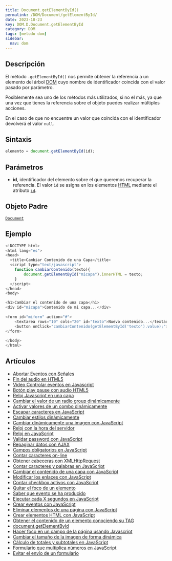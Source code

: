 ```yaml
---
title: Document.getElementById()
permalink: /DOM/Document/getElementById/
date: 2023-10-23
key: DOM.D.Document.getElementById
category: DOM
tags: [metodo dom]
sidebar:
  nav: dom
---
```


## Descripción


El método `.getElementById()` nos permite obtener la referencia a un elemento del árbol [DOM](https://www.manualweb.net/dom/) cuyo nombre de identificador coincida con el valor pasado por parámetro.


Posiblemente sea uno de los métodos más utilizados, si no el más, ya que una vez que tienes la referencia sobre el objeto puedes realizar múltiples acciones.


En el caso de que no encuentre un valor que coincida con el identificador devolverá el valor `null`.


## Sintaxis


```javascript
elemento = document.getElementById(id);
```


## Parámetros

- **id**, identificador del elemento sobre el que queremos recuperar la referencia. El valor `id` se asigna en los elementos [HTML](https://www.manualwweb.net/html/) mediante el atributo [`id`](https://www.w3api.com/HTML/id/).

## Objeto Padre


[`Document`](https://www.w3api.com/DOM/Document/)


## Ejemplo


```javascript
<!DOCTYPE html>
<html lang="es">
<head>
  <title>Cambiar Contenido de una Capa</title>
  <script type="text/javascript">
    function cambiarContenido(texto){
        document.getElementById("micapa").innerHTML = texto;
    }
  </script>
</head>
<body>

<h1>Cambiar el contenido de una capa</h1>  
<div id="micapa">Contenido de mi capa...</div>
        
<form id="miform" action="#">
    <textarea rows="10" cols="20" id="texto">Nuevo contenido...</textarea>
    <button onClick="cambiarContenido(getElementById('texto').value);">Cambiar texto</button>
</form>
        
</body>
</html>
```


## Artículos

- [Abortar Eventos con Señales](https://lineadecodigo.comhttps//lineadecodigo.com/dom/abortar-eventos-con-senales/)
- [Fin del audio en HTML5](https://lineadecodigo.com/html5/fin-del-audio-html5/)
- [Vídeo Controlar eventos en Javascript](https://lineadecodigo.com/javascript/video-controlar-eventos-javascript/)
- [Botón play pause con audio HTML5](https://lineadecodigo.com/html5/boton-play-pause-con-audio-html5/)
- [Reloj Javascript en una capa](https://lineadecodigo.com/javascript/reloj-javascript-en-una-capa/)
- [Cambiar el valor de un radio group dinámicamente](https://lineadecodigo.com/javascript/cambiar-el-valor-de-un-radio-group-dinamicamente/)
- [Activar valores de un combo dinámicamente](https://lineadecodigo.com/javascript/activar-valores-de-un-combo-dinamicamente/)
- [Escapar caracteres en JavaScript](https://lineadecodigo.com/javascript/escapar-caracteres-en-javascript/)
- [Cambiar estilos dinámicamente](https://lineadecodigo.com/javascript/cambiar-estilos-dinamicamente/)
- [Cambiar dinámicamente una imagen con JavaScript](https://lineadecodigo.com/javascript/cambiar-dinamicamente-una-imagen-con-javascript/)
- [Reloj con la hora del servidor](https://lineadecodigo.com/asp/reloj-con-la-hora-del-servidor/)
- [Reloj en JavaScript](https://lineadecodigo.com/javascript/reloj-en-javascript/)
- [Validar password con JavaScript](https://lineadecodigo.com/javascript/validar-password-con-javascript/)
- [Repaginar datos con AJAX](https://lineadecodigo.com/ajax/repaginar-datos-con-ajax/)
- [Campos obligatorios en JavaScript](https://lineadecodigo.com/javascript/campos-obligatorios-en-javascript/)
- [Contar caracteres on-line](https://lineadecodigo.com/javascript/contar-caracteres-on-line/)
- [Obtener cabeceras con XMLHttpRequest](https://lineadecodigo.com/ajax/obtener-cabeceras-con-xmlhttprequest/)
- [Contar caracteres y palabras en JavaScript](https://lineadecodigo.com/javascript/contar-caracteres-y-palabras-en-javascript/)
- [Cambiar el contenido de una capa con JavaScript](https://lineadecodigo.com/javascript/cambiar-el-contenido-de-una-capa-con-javascript/)
- [Modificar los enlaces con JavaScript](https://lineadecodigo.com/javascript/modificar-los-enlaces-con-javascript/)
- [Contar checkbox activos con JavaScript](https://lineadecodigo.com/javascript/contar-checkbox-activos-con-javascript/)
- [Quitar el foco de un elemento](https://lineadecodigo.com/javascript/quitar-el-foco-de-un-elemento/)
- [Saber que evento se ha producido](https://lineadecodigo.com/javascript/saber-que-evento-se-ha-producido/)
- [Ejecutar cada X segundos en JavaScript](https://lineadecodigo.com/javascript/ejecutar-cada-x-segundos-en-javascript/)
- [Crear eventos con JavaScript](https://lineadecodigo.com/javascript/crear-eventos-con-javascript/)
- [Eliminar elementos de una página con JavaScript](https://lineadecodigo.com/javascript/eliminar-elementos-de-una-pagina-con-javascript/)
- [Crear elementos HTML con JavaScript](https://lineadecodigo.com/javascript/crear-elementos-html-con-javascript/)
- [Obtener el contenido de un elemento conociendo su TAG](https://lineadecodigo.com/javascript/obtener-el-contenido-de-un-elemento-conociendo-su-tag/)
- [document.getElementById](https://lineadecodigo.com/javascript/documentgetelementbyid/)
- [Hacer foco en un campo de la página usando Javascript](https://lineadecodigo.com/javascript/hacer-foco-en-un-campo-de-la-pagina-usando-javascript/)
- [Cambiar el tamaño de la imagen de forma dinámica](https://lineadecodigo.com/javascript/cambiar-el-tamano-de-la-imagen-de-forma-dinamica/)
- [Cálculo de totales y subtotales en JavaScript](https://lineadecodigo.com/javascript/calculo-de-totales-y-subtotales-en-javascript/)
- [Formulario que multiplica números en JavaScript](https://lineadecodigo.com/javascript/formulario-que-multiplica-numeros-en-javascript/)
- [Evitar el envío de un formulario](https://lineadecodigo.com/dom/evitar-el-envio-de-un-formulario/)
